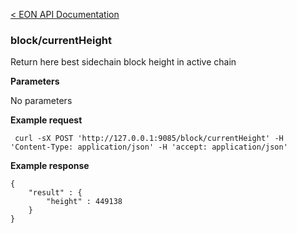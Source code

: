 [&lt; EON API Documentation](/doc/api/index.md) 
### block/currentHeight

Return here best sidechain block height in active chain

**Parameters**

No parameters

**Example request**

     curl -sX POST 'http://127.0.0.1:9085/block/currentHeight' -H 'Content-Type: application/json' -H 'accept: application/json' 

**Example response**

    {
        "result" : {
            "height" : 449138
        }
    }






